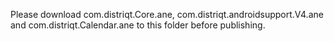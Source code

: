 Please download com.distriqt.Core.ane, com.distriqt.androidsupport.V4.ane and com.distriqt.Calendar.ane to this folder before publishing.
